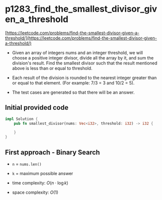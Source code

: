 # p1283_find_the_smallest_divisor_given_a_threshold
[https://leetcode.com/problems/find-the-smallest-divisor-given-a-threshold/](https://leetcode.com/problems/find-the-smallest-divisor-given-a-threshold/)

- Given an array of integers nums and an integer threshold, we will choose a positive integer divisor, divide all the array by it, and sum the division's result. Find the smallest divisor such that the result mentioned above is less than or equal to threshold.

- Each result of the division is rounded to the nearest integer greater than or equal to that element. (For example: 7/3 = 3 and 10/2 = 5).

- The test cases are generated so that there will be an answer.

## Initial provided code
```Rust
impl Solution {
    pub fn smallest_divisor(nums: Vec<i32>, threshold: i32) -> i32 {
        
    }
}
```
  
## First approach - Binary Search

- `n` = `nums.len()`
- `k` = maximum possible answer
  
- time complexity: $O(n \cdot \log k)$
- space complexity: $O(1)$

